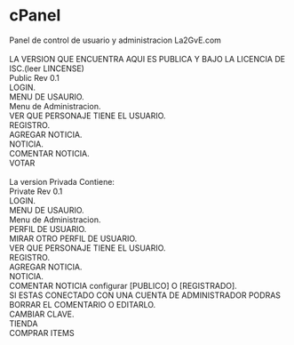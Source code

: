 # cPanel<BR>
Panel de control de usuario y administracion La2GvE.com<BR>
<BR>
LA VERSION QUE ENCUENTRA AQUI ES PUBLICA Y BAJO LA LICENCIA DE ISC.(leer LINCENSE)<BR>
Public Rev 0.1<BR>
LOGIN.<BR>
MENU DE USAURIO.<BR>
Menu de Administracion.<BR>
VER QUE PERSONAJE TIENE EL USUARIO.<BR>
REGISTRO.<BR>
AGREGAR NOTICIA.<BR>
NOTICIA.<BR>
COMENTAR NOTICIA.<BR>
VOTAR<BR>
<BR>
La version Privada Contiene: <BR>
Private Rev 0.1<BR>
LOGIN.<BR>
MENU DE USAURIO.<BR>
Menu de Administracion.<BR>
PERFIL DE USUARIO.<BR>
MIRAR OTRO PERFIL DE USUARIO.<BR>
VER QUE PERSONAJE TIENE EL USUARIO.<BR>
REGISTRO.<BR>
AGREGAR NOTICIA.<BR>
NOTICIA.<BR>
COMENTAR NOTICIA configurar [PUBLICO] O [REGISTRADO].<BR>
SI ESTAS CONECTADO CON UNA CUENTA DE ADMINISTRADOR PODRAS BORRAR EL COMENTARIO O EDITARLO.<BR>
CAMBIAR CLAVE.<BR>
TIENDA<BR>
COMPRAR ITEMS<BR>
